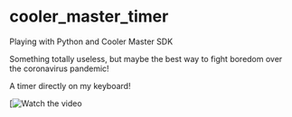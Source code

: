 # cooler_master_timer
Playing with Python and Cooler Master SDK

Something totally useless, but maybe the best way to fight boredom over the coronavirus pandemic!

A timer directly on my keyboard!

[![Watch the video](https://youtu.be/xOp8ePt_YdM)
